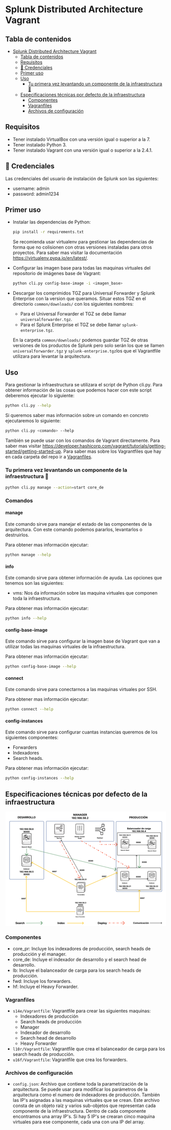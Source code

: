 # Splunk Distributed Architecture Vagrant

## Tabla de contenidos

- [Splunk Distributed Architecture Vagrant](#splunk-distributed-architecture-vagrant)
  - [Tabla de contenidos](#tabla-de-contenidos)
  - [Requisitos](#requisitos)
  - [🔑 Credenciales](#-credenciales)
  - [Primer uso](#primer-uso)
  - [Uso](#uso)
    - [Tu primera vez levantando un componente de la infraestructura 🚀](#tu-primera-vez-levantando-un-componente-de-la-infraestructura-)
  - [Especificaciones técnicas por defecto de la infraestructura](#especificaciones-técnicas-por-defecto-de-la-infraestructura)
    - [Componentes](#componentes)
    - [Vagranfiles](#vagranfiles)
    - [Archivos de configuración](#archivos-de-configuración)

## Requisitos

- Tener instalado VirtualBox con una versión igual o superior a la 7.
- Tener instalado Python 3.
- Tener instalado Vagrant con una versión igual o superior a la 2.4.1.

## 🔑 Credenciales

Las credenciales del usuario de instalación de Splunk son las siguientes:

- username: admin
- password: admin1234

## Primer uso

- Instalar las dependencias de Python:

  ```bash
  pip install -r requirements.txt
  ```

  Se recomienda usar virtualenv para gestionar las dependencias de forma que no colisionen con otras versiones instaladas para otros proyectos. Para saber mas visitar la documentación <https://virtualenv.pypa.io/en/latest/>.

- Configurar las imagen base para todas las maquinas virtuales del repositorio de imágenes base de Vagrant:

  ```bash
  python cli.py config-base-image -i <imagen_base>
  ```

- Descargar los comprimidos TGZ para Universal Forwarder y Splunk Enterprise con la version que queramos. Situar estos TGZ en el directorio `common/downloads/` con los siguientes nombres:
  - Para el Universal Forwarder el TGZ se debe llamar `universalforwarder.tgz`.
  - Para el Splunk Enterprise el TGZ se debe llamar `splunk-enterprise.tgz`.

  En la carpeta `common/downloads/` podemos guardar TGZ de otras versiones de los productos de Splunk pero solo serán los que se llamen `universalforwarder.tgz` y `splunk-enterprise.tgz`los que el Vagrantfile utilizara para levantar la arquitectura.

## Uso

Para gestionar la infraestructura se utilizara el script de Python cli.py. Para obtener información de las cosas que podemos hacer con este script deberemos ejecutar lo siguiente:

```bash
python cli.py --help
```

Si queremos saber mas información sobre un comando en concreto ejecutaremos lo siguiente:

```bash
python cli.py <comando> --help
```

También se puede usar con los comandos de Vagrant directamente. Para saber mas visitar <https://developer.hashicorp.com/vagrant/tutorials/getting-started/getting-started-up>. Para saber mas sobre los Vagrantfiles que hay en cada carpeta del repo ir a [Vagranfiles](#vagranfiles).

### Tu primera vez levantando un componente de la infraestructura 🚀

```bash
python cli.py manage --action=start core_de
```

### Comandos

#### manage

Este comando sirve para manejar el estado de las componentes de la arquitectura. Con este comando podemos pararlos, levantarlos o destruirlos.

Para obtener mas información ejecutar:

```bash
python manage --help
```

#### info

Este comando sirve para obtener información de ayuda. Las opciones que tenemos son las siguientes:

- vms: Nos da información sobre las maquina virtuales que componen toda la infraestructura.

Para obtener mas información ejecutar:

```bash
python info --help
```

#### config-base-image

Este comando sirve para configurar la imagen base de Vagrant que van a utilizar todas las maquinas virtuales de la infraestructura.

Para obtener mas información ejecutar:

```bash
python config-base-image --help
```

#### connect

Este comando sirve para conectarnos a las maquinas virtuales por SSH.

Para obtener mas información ejecutar:

```bash
python connect --help
```

#### config-instances

Este comando sirve para configurar cuantas instancias queremos de los siguientes componentes:

- Forwarders
- Indexadores
- Search heads.

Para obtener mas información ejecutar:

```bash
python config-instances --help
```

## Especificaciones técnicas por defecto de la infraestructura

![Architecture diagram](readme/images/general-archiecture.png)

### Componentes

- core_pr: Incluye los indexadores de producción, search heads de producción y el manager.
- core_de: Incluye el indexador de desarrollo y el search head de desarrollo.
- lb: Incluye el balanceador de carga para los search heads de producción.
- fwd: Incluye los forwarders.
- hf: Incluye el Heavy Forwarder.

### Vagranfiles

- `s14e/Vagrantfile`: Vagrantfile para crear las siguientes maquinas:
  - Indexadores de producción
  - Search heads de producción
  - Manager
  - Indexador de desarrollo
  - Search head de desarrollo
  - Heavy Forwarder
- `l10r/Vagrantfile`: Vagrantfile que crea el balanceador de carga para los search heads de producción.
- `u16f/Vagrantfile`: Vagrantfile que crea los forwarders.

### Archivos de configuración

- `config.json`: Archivo que contiene toda la parametrización de la arquitectura. Se puede usar para modificar los parámetros de la arquitectura como el numero de indexadores de producción. También las IP's asignadas a las maquinas virtuales que se crean. Este archivo consta de un objeto raíz y varios sub-objetos que representan cada componente de la infraestructura. Dentro de cada componente encontramos una array IP's. Si hay 5 IP's se crearan cinco maquina virtuales para ese componente, cada una con una IP del array.

